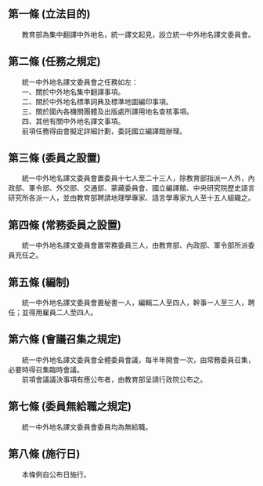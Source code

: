 第一條 (立法目的)
-----------------
　　教育部為集中翻譯中外地名，統一譯文起見，設立統一中外地名譯文委員會。  


第二條 (任務之規定)
-------------------
　　統一中外地名譯文委員會之任務如左：  
　　一、關於中外地名集中翻譯事項。  
　　二、關於中外地名標準詞典及標準地圖編印事項。  
　　三、關於國內各機關團體及出版處所譯用地名查核事項。  
　　四、其他有關中外地名譯文事項。  
　　前項任務得由會擬定詳細計劃，委託國立編譯館辦理。  


第三條 (委員之設置)
-------------------
　　統一中外地名譯文委員會置委員十七人至二十三人，除教育部指派一人外，內政部、軍令部、外交部、交通部、蒙藏委員會、國立編譯館、中央研究院歷史語言研究所各派一人，並由教育部聘請地理學專家、語言學專家九人至十五人組織之。  


第四條 (常務委員之設置)
-----------------------
　　統一中外地名譯文委員會置常務委員三人，由教育部、內政部、軍令部所派委員充任之。  


第五條 (編制)
-------------
　　統一中外地名譯文委員會置秘書一人，編輯二人至四人，幹事一人至三人，聘任；並得用雇員二人至四人。  


第六條 (會議召集之規定)
-----------------------
　　統一中外地名譯文委員會全體委員會議，每半年開會一次，由常務委員召集，必要時得召集臨時會議。  
　　前項會議議決事項有應公布者，由教育部呈請行政院公布之。  


第七條 (委員無給職之規定)
-------------------------
　　統一中外地名譯文委員會委員均為無給職。  


第八條 (施行日)
---------------
　　本條例自公布日施行。